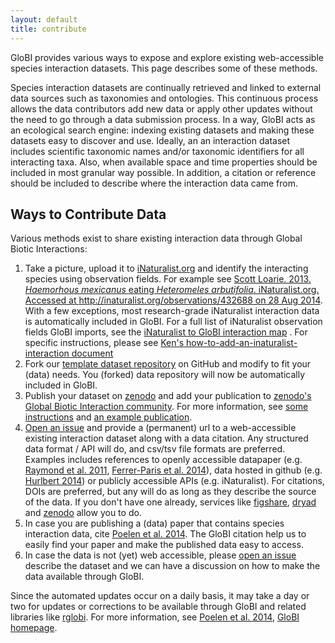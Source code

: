 ```yaml
---
layout: default
title: contribute
---
```


GloBI provides various ways to expose and explore existing web-accessible species interaction datasets. This page describes some of these methods. 

Species interaction datasets are continually retrieved and linked to external data sources such as taxonomies and ontologies. This continuous process allows the data contributors add new data or apply other updates without the need to go through a data submission process. In a way, GloBI acts as an ecological search engine: indexing existing datasets and making these datasets easy to discover and use. Ideally, an an interaction dataset includes scientific taxonomic names and/or taxonomic identifiers for all interacting taxa. Also, when available space and time properties should be included in most granular way possible. In addition, a citation or reference should be included to describe where the interaction data came from. 

## Ways to Contribute Data
Various methods exist to share existing interaction data through Global Biotic Interactions:

1. Take a picture, upload it to [iNaturalist.org](http://www.inaturalist.org) and identify the interacting species using observation fields. For example see [Scott Loarie. 2013. _Haemorhous mexicanus_ eating _Heteromeles arbutifolia_. iNaturalist.org. Accessed at http://inaturalist.org/observations/432688 on 28 Aug 2014](http://www.inaturalist.org/observations/432688). With a few exceptions, most research-grade iNaturalist interaction data is automatically included in GloBI. For a full list of iNaturalist observation fields GloBI imports, see the [iNaturalist to GloBI interaction map](https://github.com/globalbioticinteractions/inaturalist/blob/master/interaction_types.csv) . For specific instructions, please see [Ken's how-to-add-an-inaturalist-interaction document](https://docs.google.com/document/d/12jFMA5a6EH1tqW2DcuNV8AQj2tuzx7ZvQoXtxaObaJ0/edit)
1. Fork our [template dataset repository](https://github.com/globalbioticinteractions/template-dataset) on GitHub and modify to fit your (data) needs. You (forked) data repository will now be automatically included in GloBI.
1. Publish your dataset on [zenodo](https://zenodo.org) and add your publication to [zenodo's Global Biotic Interaction community](https://zenodo.org/communities/globalbioticinteractions). For more information, see [some instructions](https://github.com/globalbioticinteractions/template-dataset/blob/master/README.md#enable-automated-dataset-preservationpublication) and [an example publication](https://zenodo.org/badge/latestdoi/26293374).
1. [Open an issue](https://github.com/jhpoelen/eol-globi-data/issues/new) and provide a (permanent) url to a web-accessible existing interaction dataset along with a data citation. Any structured data format / API will do, and csv/tsv file formats are preferred. Examples includes references to openly accessible datapaper (e.g. [Raymond et al. 2011](http://dx.doi.org/10.1890/10-1907.1), [Ferrer-Paris et al. 2014](http://dx.doi.org/10.6084/m9.figshare.1168861)), data hosted in github (e.g. [Hurlbert 2014](https://github.com/hurlbertlab/dietdatabase/)) or publicly accessible APIs (e.g. iNaturalist).  For citations, DOIs are preferred, but any will do as long as they describe the source of the data. If you don't have one already, services like [figshare](http://figshare.com), [dryad](http://datadryad.org/) and [zenodo](http://zenodo.org) allow you to do.
1. In case you are publishing a (data) paper that contains species interaction data, cite [Poelen et al. 2014](http://dx.doi.org/10.1016/j.ecoinf.2014.08.005). The GloBI citation help us to easily find your paper and make the published data easy to access.
1. In case the data is not (yet) web accessible, please [open an issue](https://github.com/jhpoelen/eol-globi-data/issues/new) describe the dataset and we can have a discussion on how to make the data available through GloBI.

Since the automated updates occur on a daily basis, it may take a day or two for updates or corrections to be available through GloBI and related libraries like [rglobi](http://github.com/ropensci/rglobi). For more information, see [Poelen et al. 2014](http://dx.doi.org/10.1016/j.ecoinf.2014.08.005), [GloBI homepage](http://globalbioticinteractions.org).
